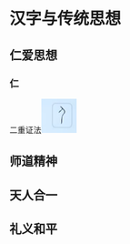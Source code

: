 # 汉字与传统思想

## 仁爱思想

### 仁

二重证法![仁](https://raw.githubusercontent.com/dcldyhb/Freshman-Notes-Image-Host/main/202506051807708.png)

## 师道精神

## 天人合一

## 礼义和平
